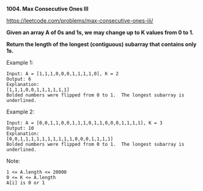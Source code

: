 **1004. Max Consecutive Ones III**

https://leetcode.com/problems/max-consecutive-ones-iii/

**Given an array A of 0s and 1s, we may change up to K values from 0 to 1.**

**Return the length of the longest (contiguous) subarray that contains only 1s.** 

 

Example 1:

    Input: A = [1,1,1,0,0,0,1,1,1,1,0], K = 2
    Output: 6
    Explanation: 
    [1,1,1,0,0,1,1,1,1,1,1]
    Bolded numbers were flipped from 0 to 1.  The longest subarray is underlined.
 Example 2:

    Input: A = [0,0,1,1,0,0,1,1,1,0,1,1,0,0,0,1,1,1,1], K = 3
    Output: 10
    Explanation: 
    [0,0,1,1,1,1,1,1,1,1,1,1,0,0,0,1,1,1,1]
    Bolded numbers were flipped from 0 to 1.  The longest subarray is underlined.
     

Note:

    1 <= A.length <= 20000
    0 <= K <= A.length
    A[i] is 0 or 1 